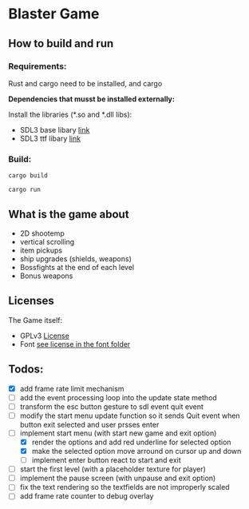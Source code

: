 # Blaster Game
## How to build and run

### Requirements:

Rust and cargo need to be installed, and cargo

**Dependencies that musst be installed externally:**

Install the libraries (*.so and *.dll libs):

- SDL3 base libary [link](https://www.libsdl.org/) 
- SDL3 ttf libary [link](https://github.com/libsdl-org/SDL_ttf)


### Build:

```
cargo build
```

```
cargo run
```


## What is the game about

- 2D shootemp
- vertical scrolling
- item pickups
- ship upgrades (shields, weapons)
- Bossfights at the end of each level
- Bonus weapons


## Licenses

The Game itself:
- GPLv3 [License](./License)
- Font [see license in the font folder](./assets/fonts/LICENSE-OrbitronFont)

## Todos:

- [x] add frame rate limit mechanism
- [ ] add the event processing loop into the update state method
- [ ] transform the esc button gesture to sdl event quit event
- [ ] modify the start menu update function so it sends Quit event when button exit selected and user prsses enter
- [ ] implement start menu (with start new game and exit option)
  - [x] render the options and add red underline for selected option
  - [x] make the selected option move arround on cursor up and down
  - [ ] implement enter button react to start and exit
- [ ] start the first level (with a placeholder texture for player)
- [ ] implement the pause screen (with unpause and exit option)
- [ ] fix the text rendering so the textfields are not improperly scaled
- [ ] add frame rate counter to debug overlay
